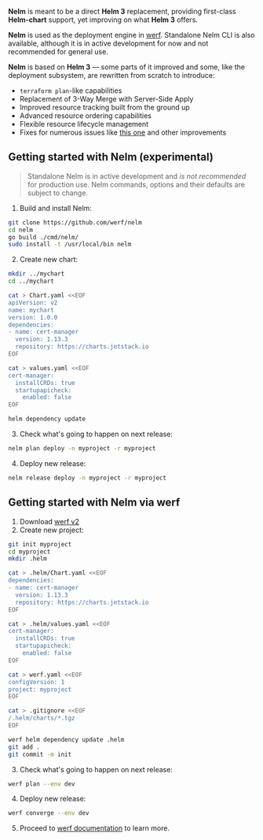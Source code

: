 **Nelm** is meant to be a direct **Helm 3** replacement, providing first-class **Helm-chart** support, yet improving on what **Helm 3** offers.

**Nelm** is used as the deployment engine in [werf](https://github.com/werf/werf/). Standalone Nelm CLI is also available, although it is in active development for now and not recommended for general use.

**Nelm** is based on **Helm 3** — some parts of it improved and some, like the deployment subsystem, are rewritten from scratch to introduce:
* `terraform plan`-like capabilities
* Replacement of 3-Way Merge with Server-Side Apply
* Improved resource tracking built from the ground up
* Advanced resource ordering capabilities
* Flexible resource lifecycle management
* Fixes for numerous issues like [this one](https://github.com/helm/helm/issues/7219) and other improvements

## Getting started with Nelm (experimental)

> Standalone Nelm is in active development and *is not recommended* for production use. Nelm commands, options and their defaults are subject to change.

1. Build and install Nelm:
```bash
git clone https://github.com/werf/nelm
cd nelm
go build ./cmd/nelm/
sudo install -t /usr/local/bin nelm
```
2. Create new chart:
```bash
mkdir ../mychart
cd ../mychart

cat > Chart.yaml <<EOF
apiVersion: v2
name: mychart
version: 1.0.0
dependencies:
- name: cert-manager
  version: 1.13.3
  repository: https://charts.jetstack.io
EOF

cat > values.yaml <<EOF
cert-manager:
  installCRDs: true
  startupapicheck:
    enabled: false
EOF

helm dependency update
```
3. Check what's going to happen on next release:
```bash
nelm plan deploy -n myproject -r myproject
```
4. Deploy new release:
```bash
nelm release deploy -n myproject -r myproject
```

## Getting started with Nelm via werf

1. Download [werf v2](https://github.com/werf/werf/releases)
2. Create new project:
```bash
git init myproject
cd myproject
mkdir .helm

cat > .helm/Chart.yaml <<EOF
dependencies:
- name: cert-manager
  version: 1.13.3
  repository: https://charts.jetstack.io
EOF

cat > .helm/values.yaml <<EOF
cert-manager:
  installCRDs: true
  startupapicheck:
    enabled: false
EOF

cat > werf.yaml <<EOF
configVersion: 1
project: myproject
EOF

cat > .gitignore <<EOF
/.helm/charts/*.tgz
EOF

werf helm dependency update .helm
git add .
git commit -m init
```
3. Check what's going to happen on next release:
```bash
werf plan --env dev
```
4. Deploy new release:
```bash
werf converge --env dev
```
5. Proceed to [werf documentation](https://werf.io/docs/v2/usage/deploy/overview.html) to learn more.

